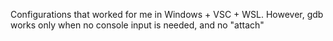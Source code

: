 Configurations that worked for me in Windows + VSC + WSL.
However, gdb works only when no console input is needed, and no "attach"
